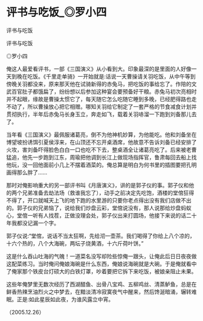 # 评书与吃饭_◎罗小四

评书与吃饭

评书与吃饭

◎罗小四

俺这人最爱看评书，一部《三国演义》从小看到大。印象最深的是里面的人好像一天到晚在吃饭。《千里走单骑》一开始就是:话说一天曹操请关羽吃饭，从中午等到傍晚关羽都没来，原来那天他在试骑新得的赤兔马，把吃饭的事给忘了。作陪的文武百官肚子都饿扁了，纷纷想以后参加这种宴会要预备好干粮。赤兔马初次亮相时并不起眼，缘故是曹操太惯它了，每天随它怎么吃随它睡到多晚，已经肥得路也走不动了，所以曹操放心把它相赠。哪知关羽给它制定了一套严格的节食减食计划并贯彻执行，半年后赤兔马长身玉立，奔走如飞，载着关羽哧溜一下跑到刘备那儿去了。

当年看《三国演义》最佩服诸葛亮，倒不为他神机妙算，为他能吃。他和刘备坐在博望坡扮诱饵引夏侯淳来，在山顶还不忘开桌酒席，他故意不告诉刘备已经安排了火攻，害刘备吓得脸色白白一口也吃不下去，整桌酒全让诸葛亮吃了。后来被老曹猛追，他先一步跑到江东，周瑜把他调到长江上做现场指挥官，鲁肃每回去船上找他玩，没一回他面前小几上不摆着酒菜的。俺总算是明白为何书里的插图要把孔明画得那么胖了……

那时对俺影响重大的另一部评书叫《月唐演义》，讲的是郭子仪的事。郭子仪和他的两个兄弟准备去劫法场（救谁我忘了），动手之前决定先吃饱，酒楼的堂倌狂得不得了，开口就喊天上飞的地下跑的水里游的只要你老点得出没有我们店做不出的。郭子仪的兄弟恼了，说给我们炒盘云彩，堂倌说没有，那人说那给炒盘蚂蚁心，堂倌一听有人找茬，正做没理会处，郭子仪出来打圆场，他接下来说的话二十年我都没记漏一个字。

郭子仪说:“堂倌，说话不当太狂啊，先给沏一壶茶。我们喝得了你给上八个凉的，十六个热的，八个大海碗，两坛子烧黄酒，十六斤荷叶饼。”

这是什么吞山吐海的气魄！一道菜名没写却险些惊俺一跟头，让俺此后日日夜夜做这配菜练习。当时俺问俺娘海碗是什么东西，俺娘说海碗就是大碗。于是俺就看中了俺家那个铁皮台灯硕大的白铁灯罩，吵着要把它拆下来吃饭，被娘亲阻止未果。

这些年俺梦里无数次经历了西湖醋鱼、出骨八宝鸡、五柳鸡丝、清蒸鲈鱼，总是在鲜香热辣烹油烈火之中梦去，在黯淡清冷寂寞夜气中醒来，然后馋涎暗涌，辗转难眠。正是:如此星辰如此夜，为谁风露立中宵。

（2005.12.26）